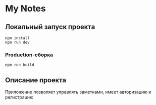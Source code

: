 # My Notes

## Локальный запуск проекта

```
npm install
npm run dev
```

### Production-сборка

```
npm run build
```

## Описание проекта

Приложение позволяет управлять заметками, имеет авторизацию и регистрацию
